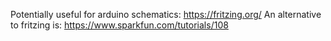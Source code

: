 Potentially useful for arduino schematics:
https://fritzing.org/
An alternative to fritzing is:
https://www.sparkfun.com/tutorials/108
